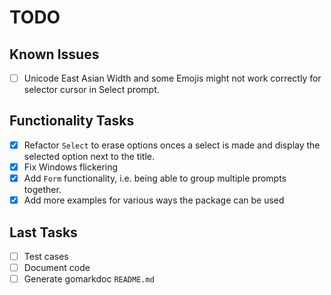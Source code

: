 # TODO

## Known Issues

- [ ] Unicode East Asian Width and some Emojis might not work correctly for selector cursor in Select prompt.

## Functionality Tasks

- [X] Refactor `Select` to erase options onces a select is made and display the selected option next to the title.
- [X] Fix Windows flickering
- [X] Add `Form` functionality, i.e. being able to group multiple prompts together.
- [X] Add more examples for various ways the package can be used

## Last Tasks

- [ ] Test cases
- [ ] Document code
- [ ] Generate gomarkdoc `README.md`

